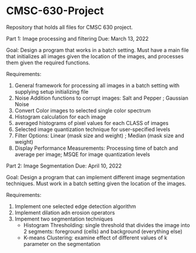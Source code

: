 # CMSC-630-Project
Repository that holds all files for CMSC 630 project. 

Part 1: Image processing and filtering
Due:    March 13, 2022

Goal: Design a program that works in a batch setting. Must have a main file that initializes all images given the location of the images, and processes them given the required functions. 

Requirements:
  1) General framework for processing all images in a batch setting with supplying setup initializing file
  2) Noise Addition functions to corrupt images: Salt and Pepper ; Gaussian Noise
  3) Convert Color images to selected single color spectrum
  4) Histogram calculation for each image
  5) averaged histograms of pixel values for each CLASS of images
  6) Selected image quantization technique for user-specified levels
  7) Filter Options: Linear (mask size and weight) ; Median (mask size and weight)
  8) Display Performance Measurements: Processing time of batch and average per image;  MSQE for image quantization levels

Part 2: Image Segmentation
Due:    April 10, 2022

Goal: Design a program that can implement different image segmentation techniques. Must work in a batch setting given the location of the images. 

Requirements: 
  1) Implement one selected edge detection algorithm
  2) Implement dilation adn erosion operators
  3) Impement two segmentation techniques
        - Histogram Thresholding: single threshold that divides the image into 2 segments: foreground (cells) and background (everything else)
        - K-means Clustering: examine effect of different values of k parameter on the segmentation
